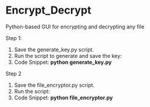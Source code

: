 # Encrypt_Decrypt
Python-based GUI for encrypting and decrypting any file

Step 1:

1. Save the generate_key.py script.
2. Run the script to generate and save the key:
3. Code Snippet: **python generate_key.py**

Step 2

1. Save the file_encryptor.py script.
2. Run the script:
3. Code Snippet: **python file_encryptor.py**
